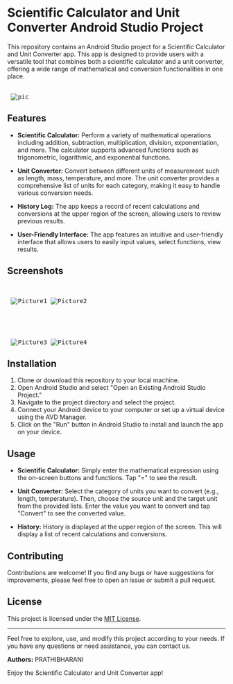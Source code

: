 # Scientific Calculator and Unit Converter Android Studio Project


This repository contains an Android Studio project for a Scientific Calculator and Unit Converter app. This app is designed to provide users with a versatile tool that combines both a scientific calculator and a unit converter, offering a wide range of mathematical and conversion functionalities in one place.<br><br><pre>
                                                                ![pic](https://github.com/prathibharani057/Scientific_Calculator/assets/118717617/95ad409e-9f1e-472a-b068-57be51bf2946)</pre>


## Features

- **Scientific Calculator:** Perform a variety of mathematical operations including addition, subtraction, multiplication, division, exponentiation, and more. The calculator supports advanced functions such as trigonometric, logarithmic, and exponential functions.
  
- **Unit Converter:** Convert between different units of measurement such as length, mass, temperature, and more. The unit converter provides a comprehensive list of units for each category, making it easy to handle various conversion needs.

- **History Log:** The app keeps a record of recent calculations and conversions at the upper region of the screen, allowing users to review previous results.

- **User-Friendly Interface:** The app features an intuitive and user-friendly interface that allows users to easily input values, select functions, view results.

## Screenshots
<br><pre>
![Picture1](https://github.com/prathibharani057/Scientific_Calculator/assets/118717617/cca4497d-816a-4974-8e48-6111f89d652f)      ![Picture2](https://github.com/prathibharani057/Scientific_Calculator/assets/118717617/281d403b-671a-4ff7-b646-8890f7f055cf) </pre><br><br><br><pre>
![Picture3](https://github.com/prathibharani057/Scientific_Calculator/assets/118717617/2721d4f2-b7d8-44cb-9746-178f3ad1b9b4)      ![Picture4](https://github.com/prathibharani057/Scientific_Calculator/assets/118717617/a9d489fc-e73a-4cd3-9fe7-bb7035b285d7)</pre>

## Installation

1. Clone or download this repository to your local machine.
2. Open Android Studio and select "Open an Existing Android Studio Project."
3. Navigate to the project directory and select the project.
4. Connect your Android device to your computer or set up a virtual device using the AVD Manager.
5. Click on the "Run" button in Android Studio to install and launch the app on your device.

## Usage

- **Scientific Calculator:** Simply enter the mathematical expression using the on-screen buttons and functions. Tap "=" to see the result.

- **Unit Converter:** Select the category of units you want to convert (e.g., length, temperature). Then, choose the source unit and the target unit from the provided lists. Enter the value you want to convert and tap "Convert" to see the converted value.

- **History:** History is displayed at the upper region of the screen. This will display a list of recent calculations and conversions.

## Contributing

Contributions are welcome! If you find any bugs or have suggestions for improvements, please feel free to open an issue or submit a pull request.

## License

This project is licensed under the [MIT License](LICENSE).

---

Feel free to explore, use, and modify this project according to your needs. If you have any questions or need assistance, you can contact us.

**Authors:** PRATHIBHARANI

Enjoy the Scientific Calculator and Unit Converter app!
